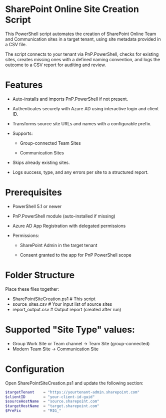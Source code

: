 # SharePoint Online Site Creation Script
This PowerShell script automates the creation of SharePoint Online Team and Communication sites in a target tenant, using site metadata provided in a CSV file.

The script connects to your tenant via PnP.PowerShell, checks for existing sites, creates missing ones with a defined naming convention, and logs the outcome to a CSV report for auditing and review.

# Features
- Auto-installs and imports PnP.PowerShell if not present.

- Authenticates securely with Azure AD using interactive login and client ID.

- Transforms source site URLs and names with a configurable prefix.

- Supports:

  - Group-connected Team Sites

  - Communication Sites

- Skips already existing sites.

- Logs success, type, and any errors per site to a structured report.

# Prerequisites
- PowerShell 5.1 or newer

- PnP.PowerShell module (auto-installed if missing)

- Azure AD App Registration with delegated permissions

- Permissions:

  - SharePoint Admin in the target tenant

  - Consent granted to the app for PnP PowerShell scope
 
# Folder Structure
Place these files together:
-  SharePointSiteCreation.ps1      # This script
-  source_sites.csv                # Your input list of source sites
-  report_output.csv               # Output report (created after run)

# Supported "Site Type" values:
- Group Work Site or Team channel → Team Site (group-connected)
- Modern Team Site → Communication Site

# Configuration
Open SharePointSiteCreation.ps1 and update the following section:
```powershell
$targetTenant    = "https://yourtenant-admin.sharepoint.com"
$clientID        = "your-client-id-guid"
$sourceHostName  = "source.sharepoint.com"
$targetHostName  = "target.sharepoint.com"
$PreFix          = "MIG_"
```
